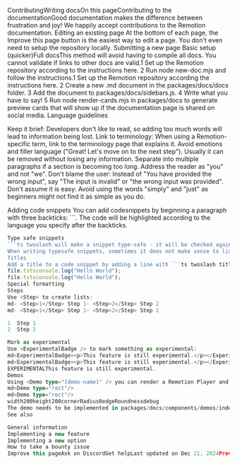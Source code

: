 ContributingWriting docsOn this pageContributing to the documentationGood documentation makes the difference between frustration and joy! We happily accept contributions to the Remotion documentation.
Editing an existing page​
At the bottom of each page, the Improve this page button is the easiest way to edit a page. You don't even need to setup the repository locally.
Submitting a new page​
Basic setup (quicker)Full docsThis method will avoid having to compile all docs. You cannot validate if links to other docs are valid.1  Set up the Remotion repository according to the instructions here. 
2  Run node new-doc.mjs and follow the instructions.1  Set up the Remotion repository according the instructions here. 
2  Create a new .md document in the packages/docs/docs folder. 
3  Add the document to packages/docs/sidebars.js.
4  Write what you have to say!
5  Run node render-cards.mjs in packages/docs to generate preview cards that will show up if the documentation page is shared on social media.
Language guidelines​

Keep it brief: Developers don't like to read, so adding too much words will lead to information being lost.
Link to terminology: When using a Remotion-specific term, link to the terminology page that explains it.
Avoid emotions and filler language ("Great! Let's move on to the next step"). Usually it can be removed without losing any information.
Separate into multiple paragraphs if a section is becoming too long.
Address the reader as "you" and not "we".
Don't blame the user: Instead of "You have provided the wrong input", say "The input is invalid" or "the wrong input was provided".
Don't assume it is easy: Avoid using the words "simply" and "just" as beginners might not find it as simple as you do.

Adding code snippets​
You can add codesnippets by beginning a paragraph with three backticks: ```. The code will be highlighted according to the language you specify after the backticks.
```ts will highlight the code as TypeScript.
Type safe snippets​
```ts twoslash will make a snippet type-safe - it will be checked against the TypeScript compiler. This is the preferred way of writing docs, but if it is too hard, you don't have to do it.
When writing typesafe snippets, sometimes it does not make sense to list all import statements at the top.You can add a line stating // ---cut--- and only the content below will be displayed.
Titles​
Add a title to a code snippet by adding a line with ```ts twoslash title="file.ts":
file.tstsconsole.log("Hello World");
file.tstsconsole.log("Hello World");
Special formatting​
Steps​
Use <Step> to create lists:
md- <Step>1</Step> Step 1- <Step>2</Step> Step 2
md- <Step>1</Step> Step 1- <Step>2</Step> Step 2

1  Step 1
2  Step 2

Mark as experimental​
Use <ExperimentalBadge /> to mark something as experimental:
md<ExperimentalBadge><p>This feature is still experimental.</p></ExperimentalBadge>
md<ExperimentalBadge><p>This feature is still experimental.</p></ExperimentalBadge>
EXPERIMENTALThis feature is still experimental.
Demos​
Using <Demo type="[demo-name]" /> you can render a Remotion Player and specify props that can be updated.
md<Demo type="rect"/>
md<Demo type="rect"/>
width200height200cornerRadius0edgeRoundnessdebug
The demo needs to be implemented in packages/docs/components/demos/index.tsx.
See also​

General information
Implementing a new feature
Implementing a new option
How to take a bounty issue
Improve this pageAsk on DiscordGet helpLast updated on Dec 21, 2024PreviousImplementing a new optionNextFormattingEditing an existing pageSubmitting a new pageLanguage guidelinesAdding code snippetsType safe snippetsTitlesSpecial formattingStepsMark as experimentalDemosSee also